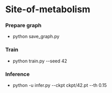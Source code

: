 # Site-of-metabolism

### Prepare graph
- python save_graph.py

### Train

- python train.py --seed 42

### Inference

 - python -u infer.py --ckpt ckpt/42.pt --th 0.15
